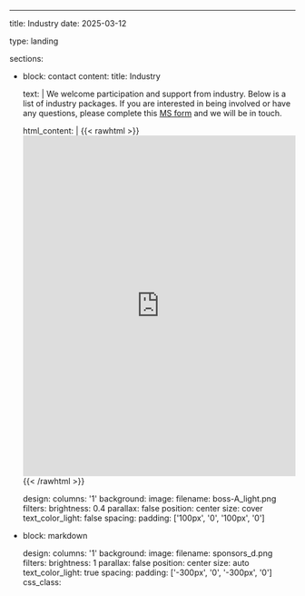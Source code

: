 ---
title: Industry
date: 2025-03-12

type: landing

sections:
  - block: contact
    content:
      title: Industry

      text: |
         We welcome participation and support from industry. Below is a list of industry packages. If you are interested in being involved or have any questions, please complete this [MS form](https://forms.office.com/Pages/ResponsePage.aspx?id=-XhTSvQpPk2-iWadA62p2LmyOTW14llJg8BmiSB3VBFUREpDVElHNDU5N1daSVdSRUtVTTJONDNaWC4u) and we will be in touch.
      
      html_content: |
        {{< rawhtml >}}
        <iframe src="https://docs.google.com/gview?url=https://raw.githubusercontent.com/Blair-insitu/Blair-insitu.github.io/main/static/AUV2026_industry_pack_v1.pdf&embedded=true" width="100%" height="600px" style="border: none;"></iframe>
        {{< /rawhtml >}}

    design:
      columns: '1'
      background:
        image: 
          filename: boss-A_light.png
          filters:
            brightness: 0.4
          parallax: false
          position: center
          size: cover
          text_color_light: false
      spacing:
        padding: ['100px', '0', '100px', '0']

  - block: markdown

    design:
      columns: '1'
      background:
        image: 
          filename: sponsors_d.png
          filters:
            brightness: 1
          parallax: false
          position: center
          size: auto
          text_color_light: true
      spacing:
        padding: ['-300px', '0', '-300px', '0']
      css_class:
